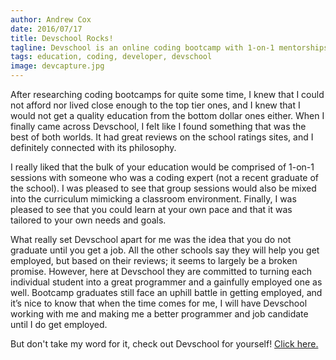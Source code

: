 ```yaml
---
author: Andrew Cox
date: 2016/07/17
title: Devschool Rocks!
tagline: Devschool is an online coding bootcamp with 1-on-1 mentorships and a student-first philosphy.
tags: education, coding, developer, devschool
image: devcapture.jpg
---
```


After researching coding bootcamps for quite some time, I knew that I could not afford nor lived close enough to the top tier ones, and I knew that I would not get a quality education from the bottom dollar ones either. When I finally came across Devschool, I felt like I found something that was the best of both worlds. It had great reviews on the school ratings sites, and I definitely connected with its philosophy. 

<!--more-->

I really liked that the bulk of your education would be comprised of 1-on-1 sessions with someone who was a coding expert (not a recent graduate of the school). I was pleased to see that group sessions would also be mixed into the curriculum mimicking a classroom environment. Finally, I was pleased to see that you could learn at your own pace and that it was tailored to your own needs and goals. 

What really set Devschool apart for me was the idea that you do not graduate until you get a job. All the other schools say they will help you get employed, but based on their reviews; it seems to largely be a broken promise. However, here at Devschool they are committed to turning each individual student into a great programmer and a gainfully employed one as well. Bootcamp graduates still face an uphill battle in getting employed, and it’s nice to know that when the time comes for me, I will have Devschool working with me and making me a better programmer and job candidate until I do get employed.

But don't take my word for it, check out Devschool for yourself! [Click here.](https://devschool.rocks "Devschool Homepage")
